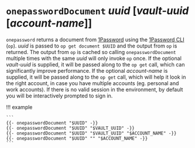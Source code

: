 # `onepasswordDocument` *uuid* [*vault-uuid* [*account-name*]]

`onepassword` returns a document from [1Password](https://1password.com/) using
the [1Password
CLI](https://support.1password.com/command-line-getting-started/) (`op`).
*uuid* is passed to `op get document $UUID` and the output from `op` is
returned. The output from `op` is cached so calling `onepasswordDocument`
multiple times with the same *uuid* will only invoke `op` once.  If the
optional *vault-uuid* is supplied, it will be passed along to the `op get`
call, which can significantly improve performance. If the optional
*account-name* is supplied, it will be passed along to the `op get` call, which
will help it look in the right account, in case you have multiple accounts (eg.
personal and work accounts). If there is no valid session in the environment,
by default you will be interactively prompted to sign in.

!!! example

    ```
    {{- onepasswordDocument "$UUID" -}}
    {{- onepasswordDocument "$UUID" "$VAULT_UUID" -}}
    {{- onepasswordDocument "$UUID" "$VAULT_UUID" "$ACCOUNT_NAME" -}}
    {{- onepasswordDocument "$UUID" "" "$ACCOUNT_NAME" -}}
    ```
